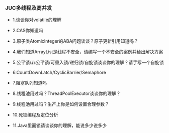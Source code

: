 ### JUC多线程及高并发

- 1.谈谈你对volatile的理解

- 2.CAS你知道吗

- 3.原子类Atomiclnteger的ABA问题谈谈？原子更新引用知道吗？

- 4.我们知道ArrayList是线程不安全，请编写一个不安全的案例并给出解决方案

- 5.公平锁/非公平锁/可重入锁/递归锁/自旋锁谈谈你的理解？请手写一个自旋锁

- 6.CountDownLatch/CyclicBarrier/Semaphore

- 7.阻塞队列知道吗

- 8.线程池用过吗？ThreadPoolExecutor谈谈你的理解？

- 9.线程池用过吗？生产上你是如何设置合理参数？

- 10.死锁编程及定位分析

- 11.Java里面锁请谈谈你的理解，能说多少说多少
